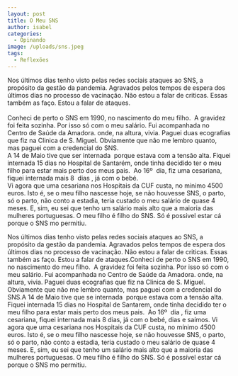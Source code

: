```yaml
---
layout: post
title: O Meu SNS
author: isabel
categories:
  - Opinando
image: /uploads/sns.jpeg
tags:
  - Reflexões
---
```

Nos &uacute;ltimos dias tenho visto pelas redes sociais ataques ao SNS, a prop&oacute;sito da gest&atilde;o da pandemia. Agravados pelos tempos de espera dos &uacute;ltimos dias no processo de vacina&ccedil;&atilde;o. N&atilde;o estou a falar de criticas. Essas também as fa&ccedil;o. Estou a falar de ataques.<br><br>Conheci de perto o SNS em 1990, no nascimento do meu filho.&nbsp; A gravidez foi feita sozinha. Por isso s&oacute; com o meu sal&aacute;rio. Fui acompanhada no Centro de Sa&uacute;de da Amadora. onde, na altura, vivia. Paguei duas ecografias que fiz na Clinica de S. Miguel. Obviamente que n&atilde;o me lembro quanto, mas paguei com a credencial do SNS.<br>A 14 de Maio tive que ser internada&nbsp; porque estava com a tens&atilde;o alta. Fiquei internada 15 dias no Hospital de Santarém, onde tinha decidido ter o meu filho para estar mais perto dos meus pais.&nbsp; Ao 16&ordm;&nbsp; dia, fiz uma cesariana, fiquei internada mais 8&nbsp; dias , j&aacute; com o bebé.<br>Vi agora que uma cesariana nos Hospitais da CUF custa, no minimo 4500 euros. Isto é, se o meu filho nascesse hoje, se n&atilde;o houvesse SNS, o parto, s&oacute; o parto, n&atilde;o conto a estadia, teria custado o meu sal&aacute;rio de quase 4 meses. E, sim, eu sei que tenho um sal&aacute;rio mais alto que a maioria das mulheres portuguesas. O meu filho é filho do SNS. S&oacute; é possivel estar c&aacute; porque o SNS mo permitiu.

Nos &uacute;ltimos dias tenho visto pelas redes sociais ataques ao SNS, a prop&oacute;sito da gest&atilde;o da pandemia. Agravados pelos tempos de espera dos &uacute;ltimos dias no processo de vacina&ccedil;&atilde;o. N&atilde;o estou a falar de criticas. Essas também as fa&ccedil;o. Estou a falar de ataques.Conheci de perto o SNS em 1990, no nascimento do meu filho.&nbsp; A gravidez foi feita sozinha. Por isso s&oacute; com o meu sal&aacute;rio. Fui acompanhada no Centro de Sa&uacute;de da Amadora. onde, na altura, vivia. Paguei duas ecografias que fiz na Clinica de S. Miguel. Obviamente que n&atilde;o me lembro quanto, mas paguei com a credencial do SNS.A 14 de Maio tive que se internada&nbsp; porque estava com a tens&atilde;o alta. Fiquei internada 15 dias no Hospital de Santarem, onde tinha decidido ter o meu filho para estar mais perto dos meus pais.&nbsp; Ao 16&ordm;&nbsp; dia , fiz uma cesariana, fiquei internada mais 8 dias, j&aacute; com o bebé, dias e sa&iacute;mos. Vi agora que uma cesariana nos Hospitais da CUF custa, no m&iacute;nimo 4500 euros. Isto é, se o meu filho nascesse hoje, se n&atilde;o houvesse SNS, o parto, s&oacute; o parto, n&atilde;o conto a estadia, teria custado o meu sal&aacute;rio de quase 4 meses. E, sim, eu sei que tenho um sal&aacute;rio mais alto que a maioria das mulheres portuguesas. O meu filho é filho do SNS. S&oacute; é poss&iacute;vel estar c&aacute; porque o SNS mo permitiu.<br>&nbsp;

